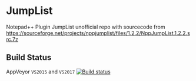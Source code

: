 # JumpList
Notepad++ Plugin JumpList
unofficial repo with sourcecode from https://sourceforge.net/projects/nppjumplist/files/1.2.2/NppJumpList.1.2.2.src.7z


Build Status
------------

AppVeyor `VS2015` and `VS2017`  [![Build status](https://ci.appveyor.com/api/projects/status/7113mr7vwkdegp1p?svg=true)](https://ci.appveyor.com/project/chcg/jumplist)


